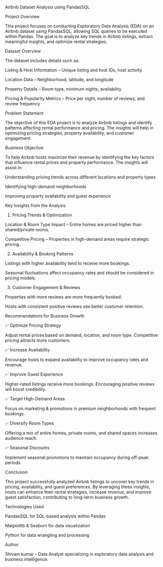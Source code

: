 Airbnb Dataset Analysis using PandasSQL

Project Overview

This project focuses on conducting Exploratory Data Analysis (EDA) on an Airbnb dataset using PandasSQL, allowing SQL queries to be executed within Pandas. The goal is to analyze key trends in Airbnb listings, extract meaningful insights, and optimize rental strategies.

Dataset Overview

The dataset includes details such as:

Listing & Host Information – Unique listing and host IDs, host activity

Location Data – Neighborhood, latitude, and longitude

Property Details – Room type, minimum nights, availability

Pricing & Popularity Metrics – Price per night, number of reviews, and review frequency

Problem Statement

The objective of this EDA project is to analyze Airbnb listings and identify patterns affecting rental performance and pricing. The insights will help in optimizing pricing strategies, property availability, and customer engagement.

Business Objective

To help Airbnb hosts maximize their revenue by identifying the key factors that influence rental prices and property performance. The insights will assist in:

Understanding pricing trends across different locations and property types

Identifying high-demand neighborhoods

Improving property availability and guest experience

Key Insights from the Analysis

1. Pricing Trends & Optimization

Location & Room Type Impact – Entire homes are priced higher than shared/private rooms.

Competitive Pricing – Properties in high-demand areas require strategic pricing.

2. Availability & Booking Patterns

Listings with higher availability tend to receive more bookings.

Seasonal fluctuations affect occupancy rates and should be considered in pricing models.

3. Customer Engagement & Reviews

Properties with more reviews are more frequently booked.

Hosts with consistent positive reviews see better customer retention.

Recommendations for Business Growth

✅ Optimize Pricing Strategy

Adjust rental prices based on demand, location, and room type. Competitive pricing attracts more customers.

✅ Increase Availability

Encourage hosts to expand availability to improve occupancy rates and revenue.

✅ Improve Guest Experience

Higher-rated listings receive more bookings. Encouraging positive reviews will boost credibility.

✅ Target High-Demand Areas

Focus on marketing & promotions in premium neighborhoods with frequent bookings.

✅ Diversify Room Types

Offering a mix of entire homes, private rooms, and shared spaces increases audience reach.

✅ Seasonal Discounts

Implement seasonal promotions to maintain occupancy during off-peak periods.

Conclusion

This project successfully analyzed Airbnb listings to uncover key trends in pricing, availability, and guest preferences. By leveraging these insights, hosts can enhance their rental strategies, increase revenue, and improve guest satisfaction, contributing to long-term business growth.

Technologies Used

PandasSQL for SQL-based analysis within Pandas

Matplotlib & Seaborn for data visualization

Python for data wrangling and processing

Author

Shivam kumar – Data Analyst specializing in exploratory data analysis and business intelligence.

